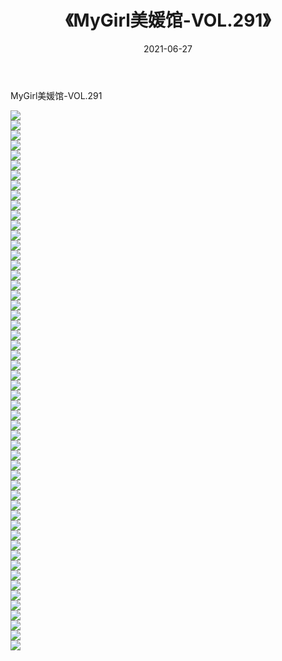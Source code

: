 ﻿---
layout: post
title:  《MyGirl美媛馆-VOL.291》
date:   2021-06-27
img: http://img.660000.xyz/Sharelink/网络美图/2021/MyGirl美媛馆-VOL.291/000.jpg
categories: [美女, 清纯, 唯美]
---

MyGirl美媛馆-VOL.291

  ![](http://img.660000.xyz/Sharelink/网络美图/2021/MyGirl美媛馆-VOL.291/001.jpg) <br> ![](http://img.660000.xyz/Sharelink/网络美图/2021/MyGirl美媛馆-VOL.291/002.jpg) <br> ![](http://img.660000.xyz/Sharelink/网络美图/2021/MyGirl美媛馆-VOL.291/003.jpg) <br> ![](http://img.660000.xyz/Sharelink/网络美图/2021/MyGirl美媛馆-VOL.291/004.jpg) <br> ![](http://img.660000.xyz/Sharelink/网络美图/2021/MyGirl美媛馆-VOL.291/005.jpg) <br> ![](http://img.660000.xyz/Sharelink/网络美图/2021/MyGirl美媛馆-VOL.291/006.jpg) <br> ![](http://img.660000.xyz/Sharelink/网络美图/2021/MyGirl美媛馆-VOL.291/007.jpg) <br> ![](http://img.660000.xyz/Sharelink/网络美图/2021/MyGirl美媛馆-VOL.291/008.jpg) <br> ![](http://img.660000.xyz/Sharelink/网络美图/2021/MyGirl美媛馆-VOL.291/009.jpg) <br> ![](http://img.660000.xyz/Sharelink/网络美图/2021/MyGirl美媛馆-VOL.291/010.jpg) <br> ![](http://img.660000.xyz/Sharelink/网络美图/2021/MyGirl美媛馆-VOL.291/011.jpg) <br> ![](http://img.660000.xyz/Sharelink/网络美图/2021/MyGirl美媛馆-VOL.291/012.jpg) <br> ![](http://img.660000.xyz/Sharelink/网络美图/2021/MyGirl美媛馆-VOL.291/013.jpg) <br> ![](http://img.660000.xyz/Sharelink/网络美图/2021/MyGirl美媛馆-VOL.291/014.jpg) <br> ![](http://img.660000.xyz/Sharelink/网络美图/2021/MyGirl美媛馆-VOL.291/015.jpg) <br> ![](http://img.660000.xyz/Sharelink/网络美图/2021/MyGirl美媛馆-VOL.291/016.jpg) <br> ![](http://img.660000.xyz/Sharelink/网络美图/2021/MyGirl美媛馆-VOL.291/017.jpg) <br> ![](http://img.660000.xyz/Sharelink/网络美图/2021/MyGirl美媛馆-VOL.291/018.jpg) <br> ![](http://img.660000.xyz/Sharelink/网络美图/2021/MyGirl美媛馆-VOL.291/019.jpg) <br> ![](http://img.660000.xyz/Sharelink/网络美图/2021/MyGirl美媛馆-VOL.291/020.jpg) <br> ![](http://img.660000.xyz/Sharelink/网络美图/2021/MyGirl美媛馆-VOL.291/021.jpg) <br> ![](http://img.660000.xyz/Sharelink/网络美图/2021/MyGirl美媛馆-VOL.291/022.jpg) <br> ![](http://img.660000.xyz/Sharelink/网络美图/2021/MyGirl美媛馆-VOL.291/023.jpg) <br> ![](http://img.660000.xyz/Sharelink/网络美图/2021/MyGirl美媛馆-VOL.291/024.jpg) <br> ![](http://img.660000.xyz/Sharelink/网络美图/2021/MyGirl美媛馆-VOL.291/025.jpg) <br> ![](http://img.660000.xyz/Sharelink/网络美图/2021/MyGirl美媛馆-VOL.291/026.jpg) <br> ![](http://img.660000.xyz/Sharelink/网络美图/2021/MyGirl美媛馆-VOL.291/027.jpg) <br> ![](http://img.660000.xyz/Sharelink/网络美图/2021/MyGirl美媛馆-VOL.291/028.jpg) <br> ![](http://img.660000.xyz/Sharelink/网络美图/2021/MyGirl美媛馆-VOL.291/029.jpg) <br> ![](http://img.660000.xyz/Sharelink/网络美图/2021/MyGirl美媛馆-VOL.291/030.jpg) <br> ![](http://img.660000.xyz/Sharelink/网络美图/2021/MyGirl美媛馆-VOL.291/031.jpg) <br> ![](http://img.660000.xyz/Sharelink/网络美图/2021/MyGirl美媛馆-VOL.291/032.jpg) <br> ![](http://img.660000.xyz/Sharelink/网络美图/2021/MyGirl美媛馆-VOL.291/033.jpg) <br> ![](http://img.660000.xyz/Sharelink/网络美图/2021/MyGirl美媛馆-VOL.291/034.jpg) <br> ![](http://img.660000.xyz/Sharelink/网络美图/2021/MyGirl美媛馆-VOL.291/035.jpg) <br> ![](http://img.660000.xyz/Sharelink/网络美图/2021/MyGirl美媛馆-VOL.291/036.jpg) <br> ![](http://img.660000.xyz/Sharelink/网络美图/2021/MyGirl美媛馆-VOL.291/037.jpg) <br> ![](http://img.660000.xyz/Sharelink/网络美图/2021/MyGirl美媛馆-VOL.291/038.jpg) <br> ![](http://img.660000.xyz/Sharelink/网络美图/2021/MyGirl美媛馆-VOL.291/039.jpg) <br> ![](http://img.660000.xyz/Sharelink/网络美图/2021/MyGirl美媛馆-VOL.291/040.jpg) <br> ![](http://img.660000.xyz/Sharelink/网络美图/2021/MyGirl美媛馆-VOL.291/041.jpg) <br> ![](http://img.660000.xyz/Sharelink/网络美图/2021/MyGirl美媛馆-VOL.291/042.jpg) <br> ![](http://img.660000.xyz/Sharelink/网络美图/2021/MyGirl美媛馆-VOL.291/043.jpg) <br> ![](http://img.660000.xyz/Sharelink/网络美图/2021/MyGirl美媛馆-VOL.291/044.jpg) <br> ![](http://img.660000.xyz/Sharelink/网络美图/2021/MyGirl美媛馆-VOL.291/045.jpg) <br> ![](http://img.660000.xyz/Sharelink/网络美图/2021/MyGirl美媛馆-VOL.291/046.jpg) <br> ![](http://img.660000.xyz/Sharelink/网络美图/2021/MyGirl美媛馆-VOL.291/047.jpg) <br> ![](http://img.660000.xyz/Sharelink/网络美图/2021/MyGirl美媛馆-VOL.291/048.jpg) <br> ![](http://img.660000.xyz/Sharelink/网络美图/2021/MyGirl美媛馆-VOL.291/049.jpg) <br> ![](http://img.660000.xyz/Sharelink/网络美图/2021/MyGirl美媛馆-VOL.291/050.jpg) <br> ![](http://img.660000.xyz/Sharelink/网络美图/2021/MyGirl美媛馆-VOL.291/051.jpg) <br> ![](http://img.660000.xyz/Sharelink/网络美图/2021/MyGirl美媛馆-VOL.291/052.jpg) <br> ![](http://img.660000.xyz/Sharelink/网络美图/2021/MyGirl美媛馆-VOL.291/053.jpg) <br> ![](http://img.660000.xyz/Sharelink/网络美图/2021/MyGirl美媛馆-VOL.291/054.jpg) <br>